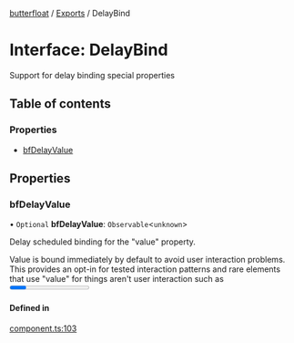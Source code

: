 [butterfloat](../README.md) / [Exports](../modules.md) / DelayBind

# Interface: DelayBind

Support for delay binding special properties

## Table of contents

### Properties

- [bfDelayValue](DelayBind.md#bfdelayvalue)

## Properties

### bfDelayValue

• `Optional` **bfDelayValue**: `Observable`\<`unknown`\>

Delay scheduled binding for the "value" property.

Value is bound immediately by default to avoid user interaction
problems. This provides an opt-in for tested interaction patterns
and rare elements that use "value" for things aren't user
interaction such as <progress />.

#### Defined in

[component.ts:103](https://github.com/WorldMaker/butterfloat/blob/981cdb4/component.ts#L103)
